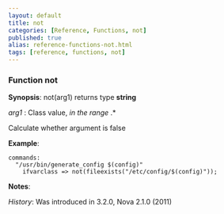 ```yaml
---
layout: default
title: not
categories: [Reference, Functions, not]
published: true
alias: reference-functions-not.html
tags: [reference, functions, not]
---
```


### Function not

**Synopsis**: not(arg1) returns type **string**

  
 *arg1* : Class value, *in the range* .\*   

Calculate whether argument is false

**Example**:  
   

```cf3
commands:
  "/usr/bin/generate_config $(config)"
    ifvarclass => not(fileexists("/etc/config/$(config)"));
```

**Notes**:  
   
 *History*: Was introduced in 3.2.0, Nova 2.1.0 (2011)
